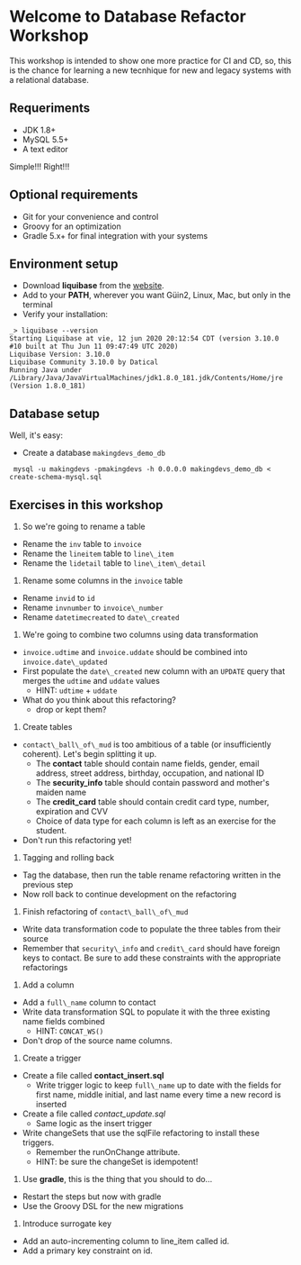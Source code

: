 # Welcome to Database Refactor Workshop

This workshop is intended to show one more practice for CI and CD, so, this is the chance for learning a new tecnhique for new and legacy systems with a relational database.

## Requeriments

- JDK 1.8+
- MySQL 5.5+
- A text editor

Simple!!! Right!!!

## Optional requirements

- Git for your convenience and control
- Groovy for an optimization
- Gradle 5.x+ for final integration with your systems

## Environment setup

- Download **liquibase** from the [website](https://www.liquibase.org/download).
- Add to your **PATH**, wherever you want Güin2, Linux, Mac, but only in the terminal
- Verify your installation:

```shell
_> liquibase --version
Starting Liquibase at vie, 12 jun 2020 20:12:54 CDT (version 3.10.0 #10 built at Thu Jun 11 09:47:49 UTC 2020)
Liquibase Version: 3.10.0
Liquibase Community 3.10.0 by Datical
Running Java under /Library/Java/JavaVirtualMachines/jdk1.8.0_181.jdk/Contents/Home/jre (Version 1.8.0_181)
```

## Database setup

Well, it's easy:

- Create a database `makingdevs_demo_db`

```shell
 mysql -u makingdevs -pmakingdevs -h 0.0.0.0 makingdevs_demo_db < create-schema-mysql.sql
```

## Exercises in this workshop

1. So we're going to rename a table
  * Rename the `inv` table to `invoice`
  * Rename the `lineitem` table to `line\_item`
  * Rename the `lidetail` table to `line\_item\_detail`
1. Rename some columns in the `invoice` table
  * Rename `invid` to `id`
  * Rename `invnumber` to `invoice\_number`
  * Rename `datetimecreated` to `date\_created`
1. We're going to combine two columns using data transformation
  * `invoice.udtime` and `invoice.uddate` should be combined into `invoice.date\_updated`
  * First populate the `date\_created` new column with an `UPDATE` query that merges the `udtime` and `uddate` values
    * HINT: `udtime` + `uddate`
  * What do you think about this refactoring?
    * drop or kept them?
1. Create tables
  * `contact\_ball\_of\_mud` is too ambitious of a table (or insufficiently coherent). Let's begin splitting it up.
    * The **contact** table should contain name fields, gender, email address, street address, birthday, occupation, and national ID
    * The **security\_info** table should contain password and mother's maiden name
    * The **credit\_card** table should contain credit card type, number, expiration and CVV
    * Choice of data type for each column is left as an exercise for the student.
  * Don't run this refactoring yet!
1. Tagging and rolling back
  * Tag the database, then run the table rename refactoring written in the previous step
  * Now roll back to continue development on the refactoring
1. Finish refactoring of `contact\_ball\_of\_mud`
  * Write data transformation code to populate the three tables from their source
  * Remember that `security\_info` and `credit\_card` should have foreign keys to contact. Be sure to add these constraints with the appropriate refactorings
1. Add a column
  * Add a `full\_name` column to contact
  * Write data transformation SQL to populate it with the three existing name fields combined
    * HINT: `CONCAT_WS()`
  * Don't drop of the source name columns.
1. Create a trigger
  * Create a file called __contact\_insert.sql__
    * Write trigger logic to keep `full\_name` up to date with the fields for first name, middle initial, and last name every time a new record is inserted
  * Create a file called *contact\_update.sql*
    * Same logic as the insert trigger
  * Write changeSets that use the sqlFile refactoring to install these triggers.
    * Remember the runOnChange attribute.
    * HINT: be sure the changeSet is idempotent!
1. Use **gradle**, this is the thing that you should to do...
  * Restart the steps but now with gradle
  * Use the Groovy DSL for the new migrations
1. Introduce surrogate key
  * Add an auto\-incrementing column to line\_item called id.
  * Add a primary key constraint on id.
